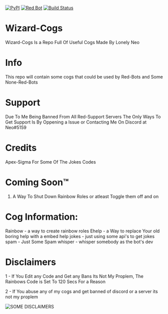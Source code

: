 [![PyPI](https://img.shields.io/badge/Python-3.5-blue.svg)](https://www.python.org/downloads/) 
[![Red Bot](https://img.shields.io/badge/Discord-Red%20Bot-red.svg)](https://github.com/Twentysix26/Red-DiscordBot)
[![Build Status](https://travis-ci.org/Galarzaa90/NabBot.svg?branch=master)](https://travis-ci.org/Galarzaa90/NabBot)

# Wizard-Cogs
Wizard-Cogs Is a Repo Full Of Useful Cogs Made By Lonely Neo

# Info
This repo will contain some cogs that could be used by Red-Bots and Some None-Red-Bots

# Support
Due To Me Being Banned From All Red-Support Servers The Only Ways To Get Support Is By Oppening a Issue or Contacting Me On Discord at Neo#5159

# Credits
Apex-Sigma For Some Of The Jokes Codes

# Coming Soon™
1. A Way To Shut Down Rainbow Roles or atleast Toggle them off and on

# Cog Information:
Rainbow - a way to create rainbow roles
Ehelp - a Way to replace Your old boring help with a embed help
jokes - just using some api's to get jokes
spam - Just Some Spam
whisper - whisper somebody as the bot's dev

# Disclaimers

1 - If You Edit any Code and Get any Bans Its Not My Proplem, The Rainbows Code is Set To 120 Secs For a Reason

2 - If You abuse any of my cogs and get banned of discord or a server its not my proplem

<img align="center" src="https://cdn.discordapp.com/attachments/292367927129276417/333203593693757440/images_11.png" alt="SOME DISCLAIMERS">
